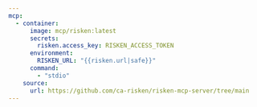 ```yaml
---
mcp:
  - container:
      image: mcp/risken:latest
      secrets:
        risken.access_key: RISKEN_ACCESS_TOKEN
      environment:
        RISKEN_URL: "{{risken.url|safe}}"
      command:
        - "stdio"
    source:
      url: https://github.com/ca-risken/risken-mcp-server/tree/main
---
```

